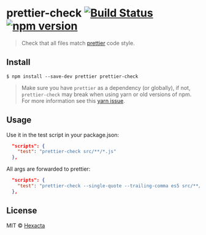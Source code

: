 # prettier-check [![Build Status](https://travis-ci.org/hexacta/prettier-check.svg?branch=master)](https://travis-ci.org/hexacta/prettier-check) [![npm version](https://img.shields.io/npm/v/prettier-check.svg?style=flat)](https://www.npmjs.com/package/prettier-check)

> Check that all files match [prettier](https://github.com/prettier/prettier) code style.


## Install

```
$ npm install --save-dev prettier prettier-check
```

> Make sure you have `prettier` as a dependency (or globally), if not, `prettier-check` may break when using yarn or old versions of npm. For more information see this [yarn issue](https://github.com/yarnpkg/yarn/issues/760).

## Usage

Use it in the test script in your package.json:

```json
  "scripts": {
    "test": "prettier-check src/**/*.js"
  },
```

All args are forwarded to prettier:

```json
  "scripts": {
    "test": "prettier-check --single-quote --trailing-comma es5 src/**/*.js"
  },
```

## License

MIT © [Hexacta](https://www.hexacta.com)
